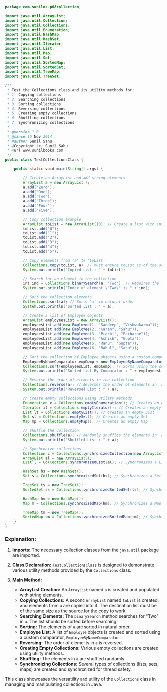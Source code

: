 
```java
package com.sunilos.p08collection;

import java.util.ArrayList;
import java.util.Collection;
import java.util.Collections;
import java.util.Enumeration;
import java.util.HashMap;
import java.util.HashSet;
import java.util.Iterator;
import java.util.List;
import java.util.Map;
import java.util.Set;
import java.util.SortedMap;
import java.util.SortedSet;
import java.util.TreeMap;
import java.util.TreeSet;

/**
 * Test the Collections class and its utility methods for:
 * 1. Copying collections 
 * 2. Searching collections 
 * 3. Sorting collections 
 * 4. Reversing collections 
 * 5. Creating empty collections 
 * 6. Shuffling collections 
 * 7. Synchronizing collections
 * 
 * @version 1.0
 * @since 16 Nov 2014
 * @author Sunil Sahu
 * @Copyright (c) Sunil Sahu
 * @url www.sunilbooks.com
 */
public class TestCollectionsClass {

    public static void main(String[] args) {

        // Create an ArrayList and add string elements
        ArrayList a = new ArrayList();
        a.add("Zero");
        a.add("One");
        a.add("Two");
        a.add("Three");
        a.add("Four");
        a.add("Five");

        // Copy collection example
        ArrayList toList = new ArrayList(10); // Create a list with initial capacity of 10
        toList.add("0");
        toList.add("1");
        toList.add("2");
        toList.add("3");
        toList.add("4");
        toList.add("5");

        // Copy elements from 'a' to 'toList'
        Collections.copy(toList, a); // Must ensure toList is of the same size as 'a'
        System.out.println("Copied List : " + toList);

        // Search for an element in the collection
        int ind = Collections.binarySearch(a, "Two"); // Requires the list to be sorted for binary search
        System.out.println("Index of element \"Two\" is " + ind);

        // Sort the collection elements
        Collections.sort(a); // Sorts 'a' in natural order
        System.out.println("Sorted List : " + a);

        // Create a list of Employee objects
        ArrayList employeesList = new ArrayList();
        employeesList.add(new Employee(1, "Sandeep", "Vishwakarma"));
        employeesList.add(new Employee(2, "Karan", "Sahu"));
        employeesList.add(new Employee(3, "Prachi", "Pacharne"));
        employeesList.add(new Employee(4, "Ashish", "Gupta"));
        employeesList.add(new Employee(5, "Ranu", "Gupta"));
        employeesList.add(new Employee(6, "Rahul", "Sahu"));

        // Sort the collection of Employee objects using a custom comparator
        EmployeeByNameComparator empComp = new EmployeeByNameComparator();
        Collections.sort(employeesList, empComp); // Sorts using the comparator
        System.out.println("Sorted List By Comparator : " + employeesList);

        // Reverse the order of elements in the collection
        Collections.reverse(a); // Reverses the order of elements in 'a'
        System.out.println("Reversed List : " + a);

        // Create empty collections using utility methods
        Enumeration e = Collections.emptyEnumeration(); // Creates an empty Enumeration
        Iterator it = Collections.emptyIterator(); // Creates an empty Iterator
        List lt = Collections.emptyList(); // Creates an empty List
        Set st = Collections.emptySet(); // Creates an empty Set
        Map mp = Collections.emptyMap(); // Creates an empty Map

        // Shuffle the collection
        Collections.shuffle(a); // Randomly shuffles the elements in 'a'
        System.out.println("Shuffled List : " + a);

        // Synchronize collections
        Collection c = Collections.synchronizedCollection(new ArrayList()); // Synchronizes a collection
        ArrayList al = new ArrayList();
        List l = Collections.synchronizedList(al); // Synchronizes a List

        HashSet hs = new HashSet();
        Set s = Collections.synchronizedSet(hs); // Synchronizes a Set

        TreeSet ts = new TreeSet();
        SortedSet ss = Collections.synchronizedSortedSet(ts); // Synchronizes a SortedSet

        HashMap hm = new HashMap();
        Map m = Collections.synchronizedMap(hm); // Synchronizes a Map

        TreeMap tm = new TreeMap();
        SortedMap sm = Collections.synchronizedSortedMap(tm); // Synchronizes a SortedMap
    }
}
```

### Explanation:

1. **Imports:** The necessary collection classes from the `java.util` package are imported.

2. **Class Declaration:** `TestCollectionsClass` is designed to demonstrate various utility methods provided by the `Collections` class.

3. **Main Method:**
   - **ArrayList Creation:** An `ArrayList` named `a` is created and populated with string elements.
   - **Copying Collections:** A second `ArrayList` named `toList` is created, and elements from `a` are copied into it. The destination list must be of the same size as the source for the copy to work.
   - **Searching Elements:** The `binarySearch` method searches for "Two" in `a`. The list should be sorted before searching.
   - **Sorting:** The elements of `a` are sorted in natural order.
   - **Employee List:** A list of `Employee` objects is created and sorted using a custom comparator, `EmployeeByNameComparator`.
   - **Reversing:** The order of elements in `a` is reversed.
   - **Creating Empty Collections:** Various empty collections are created using utility methods.
   - **Shuffling:** The elements in `a` are shuffled randomly.
   - **Synchronizing Collections:** Several types of collections (lists, sets, maps) are created and synchronized for thread safety.

This class showcases the versatility and utility of the `Collections` class in managing and manipulating collections in Java.
